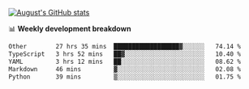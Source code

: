 
[![August's GitHub stats](https://github-readme-stats.vercel.app/api?username=zou-weidong&show_icons=true&theme=radical)](https://github.com/zou-weidong)


📊 **Weekly development breakdown**
<!--START_SECTION:waka-->

```txt
Other        27 hrs 35 mins  ██████████████████▓░░░░░░   74.14 %
TypeScript   3 hrs 52 mins   ██▓░░░░░░░░░░░░░░░░░░░░░░   10.40 %
YAML         3 hrs 12 mins   ██░░░░░░░░░░░░░░░░░░░░░░░   08.62 %
Markdown     46 mins         ▓░░░░░░░░░░░░░░░░░░░░░░░░   02.08 %
Python       39 mins         ▒░░░░░░░░░░░░░░░░░░░░░░░░   01.75 %
```

<!--END_SECTION:waka-->
